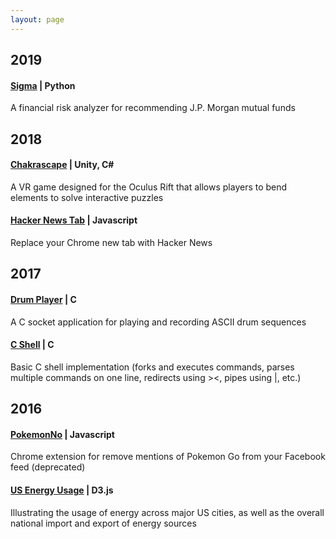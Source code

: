 ```yaml
---
layout: page
---
```


## 2019

#### [Sigma](http://61.93.198.242/jpm-sigma/index.php/questionnaire/financial-health/) | Python

A financial risk analyzer for recommending J.P. Morgan mutual funds 

## 2018

#### [Chakrascape](https://www.youtube.com/watch?v=A2SIj2BIOAo) | Unity, C#

A VR game designed for the Oculus Rift that allows players to bend elements to solve interactive puzzles

#### [Hacker News Tab](https://github.com/sharon-lin/hackernews-tab) | Javascript

Replace your Chrome new tab with Hacker News

## 2017

#### [Drum Player](https://github.com/sharon-lin/Sharon-Lin_John-Park_Yikai-Wang_Bloop) | C

A C socket application for playing and recording ASCII drum sequences

#### [C Shell](https://github.com/sharon-lin/shell-proj) | C

Basic C shell implementation (forks and executes commands, parses multiple commands on one line, redirects using ><, pipes using |, etc.)

## 2016

#### [PokemonNo](https://github.com/sharon-lin/PokemonNo) | Javascript

Chrome extension for remove mentions of Pokemon Go from your Facebook feed (deprecated)

#### [US Energy Usage](https://github.com/janetzhang321/mitochondria) | D3.js

Illustrating the usage of energy across major US cities, as well as the overall national import and export of energy sources
